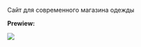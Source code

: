 Сайт для современного магазина одежды 

__Prewiew:__


![](https://github.com/oonixxxxx/clothing-store/blob/main/materials/readmevideo.gif)

